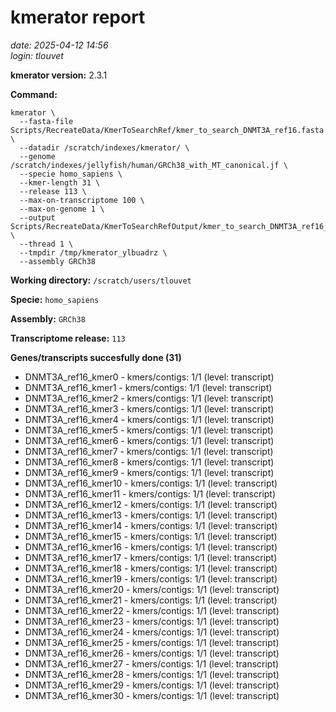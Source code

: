# kmerator report
*date: 2025-04-12 14:56*  
*login: tlouvet*

**kmerator version:** 2.3.1

**Command:**

```
kmerator \
  --fasta-file Scripts/RecreateData/KmerToSearchRef/kmer_to_search_DNMT3A_ref16.fasta \
  --datadir /scratch/indexes/kmerator/ \
  --genome /scratch/indexes/jellyfish/human/GRCh38_with_MT_canonical.jf \
  --specie homo_sapiens \
  --kmer-length 31 \
  --release 113 \
  --max-on-transcriptome 100 \
  --max-on-genome 1 \
  --output Scripts/RecreateData/KmerToSearchRefOutput/kmer_to_search_DNMT3A_ref16_output \
  --thread 1 \
  --tmpdir /tmp/kmerator_ylbuadrz \
  --assembly GRCh38
```

**Working directory:** `/scratch/users/tlouvet`

**Specie:** `homo_sapiens`

**Assembly:** `GRCh38`

**Transcriptome release:** `113`

**Genes/transcripts succesfully done (31)**

- DNMT3A_ref16_kmer0 - kmers/contigs: 1/1 (level: transcript)
- DNMT3A_ref16_kmer1 - kmers/contigs: 1/1 (level: transcript)
- DNMT3A_ref16_kmer2 - kmers/contigs: 1/1 (level: transcript)
- DNMT3A_ref16_kmer3 - kmers/contigs: 1/1 (level: transcript)
- DNMT3A_ref16_kmer4 - kmers/contigs: 1/1 (level: transcript)
- DNMT3A_ref16_kmer5 - kmers/contigs: 1/1 (level: transcript)
- DNMT3A_ref16_kmer6 - kmers/contigs: 1/1 (level: transcript)
- DNMT3A_ref16_kmer7 - kmers/contigs: 1/1 (level: transcript)
- DNMT3A_ref16_kmer8 - kmers/contigs: 1/1 (level: transcript)
- DNMT3A_ref16_kmer9 - kmers/contigs: 1/1 (level: transcript)
- DNMT3A_ref16_kmer10 - kmers/contigs: 1/1 (level: transcript)
- DNMT3A_ref16_kmer11 - kmers/contigs: 1/1 (level: transcript)
- DNMT3A_ref16_kmer12 - kmers/contigs: 1/1 (level: transcript)
- DNMT3A_ref16_kmer13 - kmers/contigs: 1/1 (level: transcript)
- DNMT3A_ref16_kmer14 - kmers/contigs: 1/1 (level: transcript)
- DNMT3A_ref16_kmer15 - kmers/contigs: 1/1 (level: transcript)
- DNMT3A_ref16_kmer16 - kmers/contigs: 1/1 (level: transcript)
- DNMT3A_ref16_kmer17 - kmers/contigs: 1/1 (level: transcript)
- DNMT3A_ref16_kmer18 - kmers/contigs: 1/1 (level: transcript)
- DNMT3A_ref16_kmer19 - kmers/contigs: 1/1 (level: transcript)
- DNMT3A_ref16_kmer20 - kmers/contigs: 1/1 (level: transcript)
- DNMT3A_ref16_kmer21 - kmers/contigs: 1/1 (level: transcript)
- DNMT3A_ref16_kmer22 - kmers/contigs: 1/1 (level: transcript)
- DNMT3A_ref16_kmer23 - kmers/contigs: 1/1 (level: transcript)
- DNMT3A_ref16_kmer24 - kmers/contigs: 1/1 (level: transcript)
- DNMT3A_ref16_kmer25 - kmers/contigs: 1/1 (level: transcript)
- DNMT3A_ref16_kmer26 - kmers/contigs: 1/1 (level: transcript)
- DNMT3A_ref16_kmer27 - kmers/contigs: 1/1 (level: transcript)
- DNMT3A_ref16_kmer28 - kmers/contigs: 1/1 (level: transcript)
- DNMT3A_ref16_kmer29 - kmers/contigs: 1/1 (level: transcript)
- DNMT3A_ref16_kmer30 - kmers/contigs: 1/1 (level: transcript)
